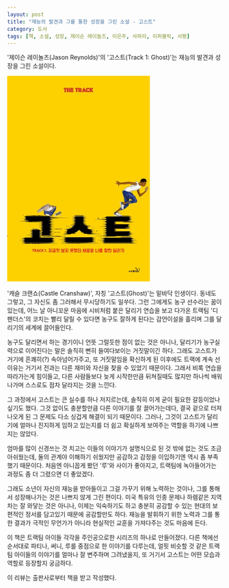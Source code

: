 ```yaml
---
layout: post
title: "재능의 발견과 그를 통한 성장을 그린 소설 - 고스트"
category: 도서
tags: [책, 소설, 성장, 제이슨 레이놀즈, 이은주, 사파리, 이퍼블릭, 서평]
---
```


'제이슨 레이놀즈(Jason Reynolds)'의
'고스트(Track 1: Ghost)'는
재능의 발견과 성장을 그린 소설이다.

![표지](/images/track-1-ghost-book-h480.jpg)

'캐슬 크랜쇼(Castle Cranshaw)', 자칭 '고스트(Ghost)'는 밑바닥 인생이다.
동네도 그렇고, 그 자신도 좀 그러해서 무시당하기도 일쑤다.
그런 그에게도 농구 선수라는 꿈이 있는데,
어느 날 아니꼬운 마음에 시비처럼 붙은 달리기 연습을 보고 다가온 트랙팀 '디펜더스'의 코치는
빨리 달릴 수 있다면 농구도 잘하게 된다는 감언이설을 흘리며
그를 달리기의 세계에 끌어들인다.

농구도 달리면서 하는 경기이니 언뜻 그럴듯한 점이 없는 것은 아니나,
달리기가 농구실력으로 이어진다는 말은 솔직히 뻔히 들여다보이는 거짓말이긴 하다.
그래도 고스트가 거기에 흔쾌히(?) 속아넘어가주고,
또 거짓말임을 확신하게 된 이후에도 트랙에 계속 선 이유는
거기서 전과는 다른 재미와 자신을 찾을 수 있었기 때문이다.
그래서 비록 연습을 따라가는게 힘이들고,
다른 사람들보다 늦게 시작한만큼 뒤쳐질때도 많지만
하나씩 배워나가며 스스로도 점차 달라지는 것을 느낀다.

그 과정에서 고스트는 큰 실수를 하나 저지르는데,
솔직히 이게 굳이 필요한 갈등이었나 싶기도 했다.
그것 없이도 충분할만큼 다른 이야기를 잘 끌어가는데다,
결국 겉으로 터져나오게 된 그 문제도 다소 싱겁게 해결이 되기 때문이다.
그러나, 그것이 고스트가 달리기에 얼마나 진지하게 임하고 있는지를 더 쉽고 확실하게 보여주는 역할을 하기에 나쁘지는 않았다.

엄마를 많이 신경쓰는 것 치고는 이들의 이야기가 설명식으로 된 것 밖에 없는 것도 조금 아쉬웠는데,
둘의 관계야 이해하기 쉬웠지만 공감하고 감정을 이입하기엔 역시 좀 부족했기 때문이다.
처음엔 아니꼽게 봤던 '루'와 사이가 좋아지고, 트랙팀에 녹아들어가는 과정도 좀 더 그렸으면 더 좋았겠다.

그래도 소년이 자신의 재능을 받아들이고 그걸 가꾸기 위해 노력하는 것이나,
그를 통해서 성장해나가는 것은 나쁘지 않게 그린 편이다.
미국 특유의 인종 문제나 하렘같은 지역차는 잘 와닿는 것은 아니나,
이제는 익숙하기도 하고 충분히 공감할 수 있는 현대의 보편적인 정서를 담고있기 때문에 공감할만도 하다.
재능을 발휘하기 위한 노력과 그를 통한 결과가 극적인 무언가가 아니라 현실적인 교훈을 가져다주는 것도 마음에 든다.

이 책은 트랙팀 아이들 각각을 주인공으로한 시리즈의 하나로 만들어졌다.
다른 책에선 순서대로 파티나, 써니, 루를 중점으로 한 이야기를 다루는데,
얼핏 비슷할 것 같은 트랙팀 아이들의 이야기를 얼마나 잘 변주하며 그려냈을지,
또 거기서 고스트는 어떤 모습과 역할로 등장할지 궁금하다.



<div class="im im-info">
이 리뷰는 출판사로부터 책을 받고 작성했다.
</div>
